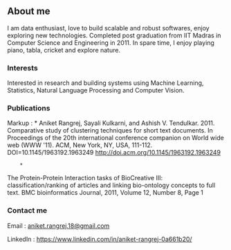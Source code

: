 ## About me

I am data enthusiast, love to build scalable and robust softwares, enjoy exploring new technologies.
Completed post graduation from IIT Madras in Computer Science and Engineering in 2011.
In spare time, I enjoy playing piano, tabla, cricket and explore nature. 


### Interests

Interested in research and building systems using Machine Learning, Statistics, Natural Language Processing and Computer Vision.


### Publications
Markup : * Aniket Rangrej, Sayali Kulkarni, and Ashish V. Tendulkar. 2011. Comparative study of clustering techniques for
short text documents. In Proceedings of the 20th international conference companion on World wide web
(WWW '11). ACM, New York, NY, USA, 111-112. DOI=10.1145/1963192.1963249
http://doi.acm.org/10.1145/1963192.1963249

        *
The Protein-Protein Interaction tasks of BioCreative III: classification/ranking of articles and linking bio-ontology
concepts to full text. BMC bioinformatics Journal, 2011, Volume 12, Number 8, Page 1

### Contact me

Email : aniket.rangrej.18@gmail.com

LinkedIn : https://www.linkedin.com/in/aniket-rangrej-0a661b20/
